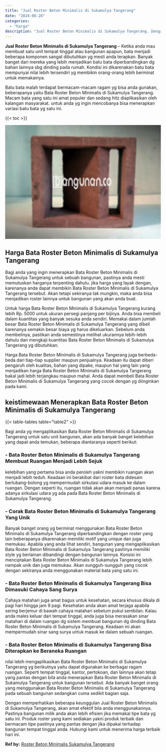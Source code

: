```yaml
---
title: "Jual Roster Beton Minimalis di Sukamulya Tangerang"
date: "2024-08-28"
categories: 
  - "harga"
description: "Jual Roster Beton Minimalis di Sukamulya Tangerang. Dengan memperhatikan beberapa keunggulan Jual Roster Beton Minimalis di Sukamulya Tangerang, akan amat ef..."
---
```


**Jual Roster Beton Minimalis di Sukamulya Tangerang** – Ketika anda mau membuat satu unit tempat tinggal atau bangunan apapun, bata menjadi beberapa komponen sangat dibutuhkan yg mesti anda terapkan. Banyak banget dari mereka yang lebih menjadikan batu bata diperbandingkan dg bahan lainnya sbg dinding pada rumah. Kondisi ini dikarenakan batu bata mempunyai nilai lebih tersendiri yg membikin orang-orang lebih berminat untuk memakainya.

Batu bata malah terdapat bermacam-macam ragam yg bisa anda gunakan, beberapanya yaitu Bata Roster Beton Minimalis di Sukamulya Tangerang. Macam bata yang satu ini amat populer dan sedang hitz diaplikasikan oleh kalangan masyarakat. untuk anda yg ingin mencobanya bisa menerapkan variasi batu bata yg satu ini.

{{< toc >}}

![Jual Roster Beton Minimalis di Sukamulya Tangerang](/images/bata-roster-minimalis-38.png)

## Harga Bata Roster Beton Minimalis di Sukamulya Tangerang

Bagi anda yang ingin menerapkan Bata Roster Beton Minimalis di Sukamulya Tangerang untuk sebuah bangunan, pastinya anda mesti memutuskan harganya terpenting dahulu. jika harga yang layak dengan, karenanya anda dapat membikin Bata Roster Beton Minimalis di Sukamulya Tangerang tersebut. Akan tetapi sekiranya tak mungkin, maka anda bisa menjadikan roster lainnya untuk bangunan yang akan anda buat.

Untuk harga Bata Roster Beton Minimalis di Sukamulya Tangerang kurang lebih Rp. 5000 untuk ukuran persegi panjang per bijinya. Anda bisa membeli dalam kuantitas yang banyak sesuka anda sendiri. Memakai dalam jumlah besar Bata Roster Beton Minimalis di Sukamulya Tangerang yang dibeli karenanya semakin besar biaya yg harus dikeluarkan. Sebelum anda membelinya, pastikan anda semestinya melihat ukurannya lebih-lebih dahulu dan mengkaji kuantitas Bata Roster Beton Minimalis di Sukamulya Tangerang yg dibutuhkan.

Harga Bata Roster Beton Minimalis di Sukamulya Tangerang juga berbeda-beda dari tiap-tiap supplier maupun penjualnya. Keadaan itu dapat diberi pengaruh oleh kualitas, bahan yang dipake, maupun hal yang lain yang menjadikan harga Bata Roster Beton Minimalis di Sukamulya Tangerang bakal jadi lebih terjangkau maupun mahal. Anda dapat membeli Bata Roster Beton Minimalis di Sukamulya Tangerang yang cocok dengan yg diinginkan pada kami.

## keistimewaan Menerapkan Bata Roster Beton Minimalis di Sukamulya Tangerang

{{< table-tables table="table2" >}}

Bagi anda yg mengaplikasikan Bata Roster Beton Minimalis di Sukamulya Tangerang untuk satu unit bangunan, akan ada banyak banget kelebihan yang dapat anda temukan, beberapa diantaranya seperti berikut:

### \- Bata Roster Beton Minimalis di Sukamulya Tangerang Membuat Ruangan Menjadi Lebih Sejuk

kelebihan yang pertama bisa anda peroleh yakni membikin ruangan akan menjadi lebih teduh. Keadaan ini berakibat dari roster bata didesain berlubang-bolong yg mempermudah sirkulasi udara masuk ke dalam ruangan. Dengan seperti itu, ruangan tidak akan akan menjadi panas karena adanya sirkulasi udara yg ada pada Bata Roster Beton Minimalis di Sukamulya Tangerang.

### \- Corak Bata Roster Beton Minimalis di Sukamulya Tangerang Yang Unik

Banyak banget orang yg berminat menggunakan Bata Roster Beton Minimalis di Sukamulya Tangerang diperbandingkan dengan roster yang lain beberapanya dikarenakan memiliki motif yang unique dan juga memukau. Apabila yang anda lihat sendiri, bangunan yang mengaplikasikan Bata Roster Beton Minimalis di Sukamulya Tangerang pastinya memiliki style yg berlainan dibandingi dengan bangunan lainnya. Konsisi ini menciptakan Bata Roster Beton Minimalis di Sukamulya Tangerang lebih nampak unik dan juga memukau. Akan sungguh-sungguh yang cocok dengan sekiranya anda menggunakan material bata yang satu ini.

### \- Bata Roster Beton Minimalis di Sukamulya Tangerang Bisa Dimasuki Cahaya Sang Surya

Cahaya matahari juga amat bagus untuk kesehatan, secara khusus dikala di pagi hari hingga jam 9 pagi. Kesehatan anda akan amat terjaga apabila sering berjemur di bawah cahaya matahari sebelum pukul sembilan. Kalau anda males keluar dari tempat tinggal, anda juga bisa merasakan sinar matahari di dalam ruangan dg sistem membuat bangunan dg dinding Bata Roster Beton Minimalis di Sukamulya Tangerang. Keadaan ini akan mempermudah sinar sang surya untuk masuk ke dalam sebuah ruangan.

### \- Bata Roster Beton Minimalis di Sukamulya Tangerang Bisa Diterapkan ke Beraneka Ruangan

nilai lebih mengaplikasikan Bata Roster Beton Minimalis di Sukamulya Tangerang yg berikutnya yaitu dapat digunakan ke berbagai ragam ruangan. Seperti tempat tinggal, kantor, pertokoan, dan lainnya akan tetap yang pantas dengan bila anda menerapkan Bata Roster Beton Minimalis di Sukamulya Tangerang untuk bangunan tersebut. Ada banyak banget orang yang menggunakan Bata Roster Beton Minimalis di Sukamulya Tangerang pada sebuah bangunan sedangkan cuma sedikit bagian saja.

Dengan memperhatikan beberapa keunggulan Jual Roster Beton Minimalis di Sukamulya Tangerang, akan amat efektif bila anda menggunakannya. Pastinya bangunan milik anda akan lebih efisien jika memakai tipe bata yg satu ini. Produk roster yang kami sediakan yakni produk terbaik dan bermacam tipe pastinya yang pantas dengan jika dipakai terhadap bangunan tempat tinggal anda. Hubungi kami untuk menerima harga terbaik hari ini.

**Ref by:** [Roster Beton Minimalis Sukamulya Tangerang](https://id.wikipedia.org/wiki/Roster)
